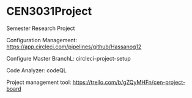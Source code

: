 # CEN3031Project
Semester Research Project

Configuration Management: https://app.circleci.com/pipelines/github/Hassanog12

Configure Master BranchL: circleci-project-setup

Code Analyzer: codeQL

Project management tool: https://trello.com/b/gZQyMHFn/cen-project-board
